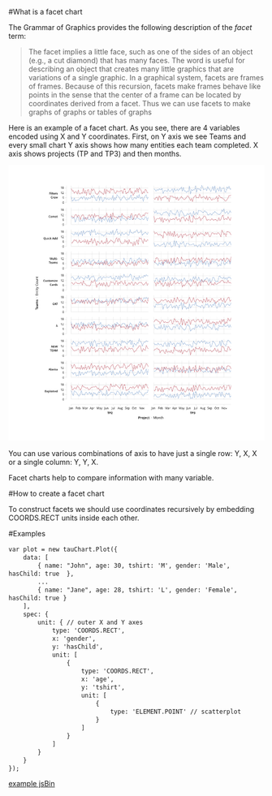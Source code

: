 #What is a facet chart

The Grammar of Graphics provides the following description of the *facet* term:

> The facet implies a little face, such as one of the sides of an object (e.g., a cut diamond) that has many faces. The word is useful for describing an object that creates many little graphics that are variations of a single graphic. In a graphical system, facets are frames of frames. Because of this recursion, facets make frames behave like points in the sense that the center of a frame can be located by coordinates derived from a facet. Thus we can use facets to make graphs of graphs or tables of graphs

Here is an example of a facet chart. As you see, there are 4 variables encoded using X and Y coordinates. First, on Y axis we see Teams and every small chart Y axis shows how many entities each team completed. X axis shows projects (TP and TP3) and then months.

![An example of facet chart](../images/facet.png)

You can use various combinations of axis to have just a single row: Y, X, X or a single column: Y, Y, X.

Facet charts help to compare information with many variable.

#How to create a facet chart

To construct facets we should use coordinates recursively by embedding COORDS.RECT units inside each other.

#Examples

```
var plot = new tauChart.Plot({
    data: [
        { name: "John", age: 30, tshirt: 'M', gender: 'Male',   hasChild: true  },
        ...
        { name: "Jane", age: 28, tshirt: 'L', gender: 'Female', hasChild: true }
    ],
    spec: {
        unit: { // outer X and Y axes 
            type: 'COORDS.RECT',
            x: 'gender',
            y: 'hasChild',
            unit: [
                {
                    type: 'COORDS.RECT',
                    x: 'age',
                    y: 'tshirt',
                    unit: [
                        {
                            type: 'ELEMENT.POINT' // scatterplot
                        }
                    ]
                }
            ]
        }
    }
});
```

[example jsBin](http://jsbin.com/wuyujeroxo/1/embed?output&height=500px)
